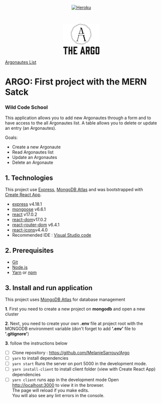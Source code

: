 <p align="center">
  <a style="" href="https://argonautes-wcs-ms.herokuapp.com" target="_blank" >
    <img src="https://pyheroku-badge.herokuapp.com/?app=argonautes-wcs-ms&style=plastic" alt="Heroku" />
  </a>
</p>
<br/>
<p align="center"><img  src="https://github.com/MelanieSarrouy/Argo/blob/main/client/src/assets/index2.png?raw=true" alt="Argo logo" /></p>

[Argonautes List](https://argonautes-wcs-ms.herokuapp.com/team)

# ARGO: First project with the MERN Satck
  
### Wild Code School
 
This application allows you to add new Argonautes through a form and to have access to the all Argonautes list. A table allows you to delete or update an entry (an Argonautes).
  
Goals:

- Create a new Argonaute
- Read Argonautes list
- Update an Argonautes
- Delete an Argonaute
 
## 1. Technologies

This project use [Express](https://expressjs.com/fr/), [MongoDB Atlas](https://www.mongodb.com/atlas) and was bootstrapped with [Create React App](https://github.com/facebook/create-react-app).
 
-  [express](https://expressjs.com/en/4x/api.html) v4.18.1
-  [mongoose](https://mongoosejs.com/docs/documents.html) v6.6.1
-  [react](https://reactjs.org/) v17.0.2
-  [react-dom](https://fr.reactjs.org/docs/react-dom.html)v17.0.2
-  [react-router-dom](https://reactrouter.com/web/guides/quick-start) v6.4.1
-  [react-icons](https://react-icons.github.io/react-icons/)v4.4.0
-  Recommended IDE : [Visual Studio code](https://code.visualstudio.com/)
  
## 2. Prerequisites

-  [Git](https://git-scm.com/)
-  [Node.js](https://nodejs.org/en/)
-  [Yarn](https://yarnpkg.com/) or [npm](https://www.npmjs.com/)
 
## 3. Install and run application

This project uses [MongoDB Atlas](https://www.mongodb.com/atlas) for database management

 **1**. First you need to create a new project on **mongodb** and open a new cluster 
    
 **2**. Next, you need to create your own **.env** file at project root with the MONGODB environment variable (don't forget to add **'.env'** file to **'.gitignore'**) 

 **3**. follow the instructions below 

- [ ] Clone repository : https://github.com/MelanieSarrouy/Argo
- [ ] `yarn` to install dependencies
- [ ] `yarn start` Runs the server on port 5000 in the development mode.
- [ ] `yarn install-client` to install client folder (view with Create React App) dependencies
- [ ] `yarn client` runs app in the development mode
Open [http://localhost:3000](http://localhost:3000) to view it in the browser.\
The page will reload if you make edits.\
You will also see any lint errors in the console.